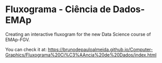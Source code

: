 # Fluxograma - Ciência de Dados-EMAp

Creating an interactive fluxogram for the new Data Science course of EMAp-FGV. 

You can check it at: https://brunodepauloalmeida.github.io/Computer-Graphics/Fluxograma%20Ci%C3%AAncia%20de%20Dados/index.html
